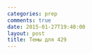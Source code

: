 ```yaml
---
categories: prep
comments: true
date: 2015-01-27T19:40:00
layout: post
title: Темы для 429
---
```


